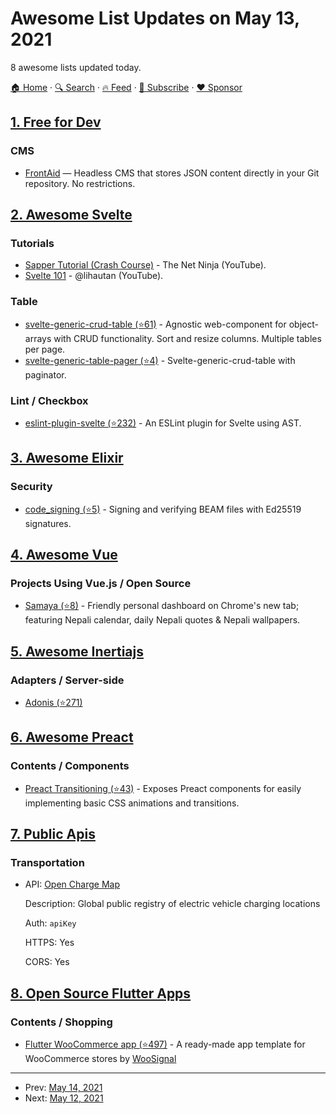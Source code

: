 # Awesome List Updates on May 13, 2021

8 awesome lists updated today.

[🏠 Home](/README.md) · [🔍 Search](https://www.trackawesomelist.com/search/) · [🔥 Feed](https://www.trackawesomelist.com/rss.xml) · [📮 Subscribe](https://trackawesomelist.us17.list-manage.com/subscribe?u=d2f0117aa829c83a63ec63c2f&id=36a103854c) · [❤️  Sponsor](https://github.com/sponsors/theowenyoung)



## [1. Free for Dev](/content/ripienaar/free-for-dev/README.md)

### CMS

*   [FrontAid](https://frontaid.io/) — Headless CMS that stores JSON content directly in your Git repository. No restrictions.

## [2. Awesome Svelte](/content/TheComputerM/awesome-svelte/README.md)

### Tutorials

*   [Sapper Tutorial (Crash Course)](https://www.youtube.com/playlist?list=PL4cUxeGkcC9gdr4Qhx83gBBcID-KMe-PQ) - The Net Ninja (YouTube).
*   [Svelte 101](https://www.youtube.com/hashtag/svelte101) - @lihautan (YouTube).

### Table

*   [svelte-generic-crud-table (⭐61)](https://github.com/ivosdc/svelte-generic-crud-table) - Agnostic web-component for object-arrays with CRUD functionality. Sort and resize columns. Multiple tables per page.
*   [svelte-generic-table-pager (⭐4)](https://github.com/ivosdc/svelte-generic-table-pager) - Svelte-generic-crud-table with paginator.

### Lint / Checkbox

*   [eslint-plugin-svelte (⭐232)](https://github.com/ota-meshi/eslint-plugin-svelte) - An ESLint plugin for Svelte using AST.

## [3. Awesome Elixir](/content/h4cc/awesome-elixir/README.md)

### Security

*   [code\_signing (⭐5)](https://github.com/benknowles/code_signing) - Signing and verifying BEAM files with Ed25519 signatures.

## [4. Awesome Vue](/content/vuejs/awesome-vue/README.md)

### Projects Using Vue.js / Open Source

*   [Samaya (⭐8)](https://github.com/bibhuticoder/samaya) - Friendly personal dashboard on Chrome's new tab; featuring Nepali calendar, daily Nepali quotes & Nepali wallpapers.

## [5. Awesome Inertiajs](/content/innocenzi/awesome-inertiajs/README.md)

### Adapters / Server-side

*   [Adonis (⭐271)](https://github.com/eidellev/inertiajs-adonisjs)

## [6. Awesome Preact](/content/preactjs/awesome-preact/README.md)

### Contents / Components

*   [Preact Transitioning (⭐43)](https://github.com/fakundo/preact-transitioning) - Exposes Preact components for easily implementing basic CSS animations and transitions.

## [7. Public Apis](/content/public-apis/public-apis/README.md)

### Transportation

- API: [Open Charge Map](https://openchargemap.org/site/develop/api)

  Description: Global public registry of electric vehicle charging locations

  Auth: `apiKey`

  HTTPS: Yes

  CORS: Yes



## [8. Open Source Flutter Apps](/content/tortuvshin/open-source-flutter-apps/README.md)

### Contents / Shopping

*   [Flutter WooCommerce app (⭐497)](https://github.com/woosignal/flutter-woocommerce-app) - A ready-made app template for WooCommerce stores by [WooSignal](https://github.com/woosignal)

---

- Prev: [May 14, 2021](/content/2021/05/14/README.md)
- Next: [May 12, 2021](/content/2021/05/12/README.md)